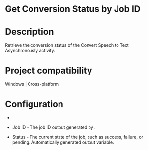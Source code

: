 ﻿# Get Conversion Status by Job ID

# Description

Retrieve the conversion status of the Convert Speech to Text Asynchronously activity.

# Project compatibility

Windows | Cross-platform

# Configuration

* 
* Job ID - The job ID output generated by .





* Status - The current state of the job, such as success, failure, or pending. Automatically generated output variable.
